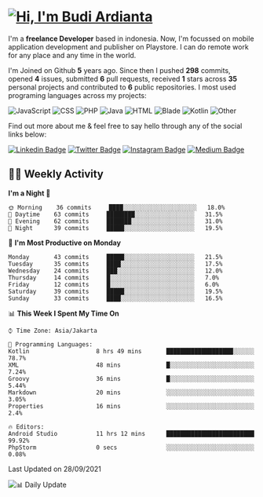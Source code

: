 # [![Hi, I'm Budi Ardianta](https://readme-typing-svg.herokuapp.com?size=24&vCenter=true&lines=%F0%9F%91%8B+Hi%2C+I'm+Budi+Ardianta+;%F0%9F%92%BB+Android+And+Web+Developer+)](https://git.io/typing-svg)

I'm a **freelance Developer** based in indonesia. Now, I'm focussed on mobile application development and publisher on Playstore. I can do remote work for any place and any time in the world.

I'm Joined on Github **5** years ago. Since then I pushed **298** commits, opened **4** issues, submitted **6** pull requests, received **1** stars across **35** personal projects and contributed to **6** public repositories.
I most used programing languages across my projects:

![JavaScript](https://img.shields.io/badge/-JavaScript-%23f1e05a?style=flat&logo=JavaScript&logoColor=white)
![CSS](https://img.shields.io/badge/-CSS-%23563d7c?style=flat&logo=CSS&logoColor=white)
![PHP](https://img.shields.io/badge/-PHP-%234F5D95?style=flat&logo=PHP&logoColor=white)
![Java](https://img.shields.io/badge/-Java-%23b07219?style=flat&logo=Java&logoColor=white)
![HTML](https://img.shields.io/badge/-HTML-%23e34c26?style=flat&logo=HTML&logoColor=white)
![Blade](https://img.shields.io/badge/-Blade-%23f7523f?style=flat&logo=Blade&logoColor=white)
![Kotlin](https://img.shields.io/badge/-Kotlin-%23A97BFF?style=flat&logo=Kotlin&logoColor=white)
![Other](https://img.shields.io/badge/-Other-%23ededed?style=flat&logo=Other&logoColor=white)

Find out more about me & feel free to say hello through any of the social links below:

[![Linkedin Badge](https://img.shields.io/badge/-budiardianata-blue?style=flat&logo=Linkedin&logoColor=white&link=https://www.linkedin.com/in/budiardianata/)](https://www.linkedin.com/in/budiardianata/)
[![Twitter Badge](https://img.shields.io/badge/-budiardianata-%231DA1F2.svg?style=flat&logo=twitter&logoColor=white&link=https://www.twitter.com/budiardianata)](https://www.linkedin.com/in/budiardianata/)
[![Instagram Badge](https://img.shields.io/badge/-budiardianata-purple?style=flat&logo=instagram&logoColor=white&link=https://instagram.com/budiardianata/)](https://instagram.com/budiardianata)
[![Medium Badge](https://img.shields.io/badge/-@budiardianata-%2312100E.svg?style=flat&logo=Medium&logoColor=white&link=https://medium.com/@budiardianata/)](https://medium.com/@budiardianata)

## 👨‍💻 Weekly Activity
<!--START_SECTION:waka-->
**I'm a Night 🦉** 

```text
🌞 Morning    36 commits     ████░░░░░░░░░░░░░░░░░░░░░   18.0% 
🌆 Daytime    63 commits     ████████░░░░░░░░░░░░░░░░░   31.5% 
🌃 Evening    62 commits     ███████░░░░░░░░░░░░░░░░░░   31.0% 
🌙 Night      39 commits     █████░░░░░░░░░░░░░░░░░░░░   19.5%

```
📅 **I'm Most Productive on Monday** 

```text
Monday       43 commits     █████░░░░░░░░░░░░░░░░░░░░   21.5% 
Tuesday      35 commits     ████░░░░░░░░░░░░░░░░░░░░░   17.5% 
Wednesday    24 commits     ███░░░░░░░░░░░░░░░░░░░░░░   12.0% 
Thursday     14 commits     █░░░░░░░░░░░░░░░░░░░░░░░░   7.0% 
Friday       12 commits     █░░░░░░░░░░░░░░░░░░░░░░░░   6.0% 
Saturday     39 commits     █████░░░░░░░░░░░░░░░░░░░░   19.5% 
Sunday       33 commits     ████░░░░░░░░░░░░░░░░░░░░░   16.5%

```


📊 **This Week I Spent My Time On** 

```text
⌚︎ Time Zone: Asia/Jakarta

💬 Programming Languages: 
Kotlin                   8 hrs 49 mins       ███████████████████░░░░░░   78.7% 
XML                      48 mins             █░░░░░░░░░░░░░░░░░░░░░░░░   7.24% 
Groovy                   36 mins             █░░░░░░░░░░░░░░░░░░░░░░░░   5.44% 
Markdown                 20 mins             ░░░░░░░░░░░░░░░░░░░░░░░░░   3.05% 
Properties               16 mins             ░░░░░░░░░░░░░░░░░░░░░░░░░   2.4%

🔥 Editors: 
Android Studio           11 hrs 12 mins      █████████████████████████   99.92% 
PhpStorm                 0 secs              ░░░░░░░░░░░░░░░░░░░░░░░░░   0.08%

```


 Last Updated on 28/09/2021
<!--END_SECTION:waka-->

![📊 Daily Update](https://github.com/budiardianata/budiardianata/actions/workflows/update-activity.yml/badge.svg)
